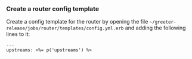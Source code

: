 ### Create a router config template

Create a config template for the router by opening the file `~/greeter-release/jobs/router/templates/config.yml.erb` and adding the following lines to it:

```file=~/greeter-release/jobs/router/templates/config.yml.erb
---
upstreams: <%= p('upstreams') %>
```
